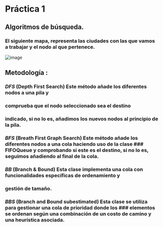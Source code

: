 # Práctica 1
## Algoritmos de búsqueda.

### El siguiente mapa, representa las ciudades con las que vamos a trabajar y el nodo al que pertenece.

![image](https://github.com/DaniielMG/practica1FSI/assets/95304769/1615b694-2a51-4e61-9303-3f017ca32ffe)

## Metodología : 

### ***DFS*** (Depth First Search) Este método añade los diferentes nodos a una pila y
### comprueba que el nodo seleccionado sea el destino
### indicado, si no lo es, añadimos los nuevos nodos al principio de la pila.

### ***BFS*** (Breath First Graph Search) Este método añade los diferentes nodos a una cola haciendo uso de la clase ### FIFOQueue y comprobando si  este es el destino, si no lo es, seguimos añadiendo al final de la cola.

### ***BB*** (Branch & Bound) Esta clase implementa una cola con funcionalidades específicas de ordenamiento y 
### gestión de tamaño.

### ***BBS*** (Branch and Bound subestimated) Esta clase se utiliza para gestionar una cola de prioridad donde los ### elementos se ordenan según una combinación de un costo de camino y una heurística asociada. 
